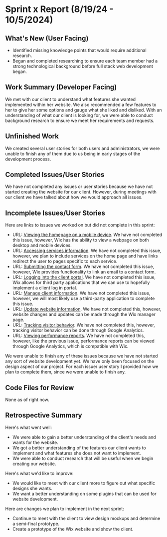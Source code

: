 # Sprint x Report (8/19/24 - 10/5/2024)

## What's New (User Facing)
 * Identified missing knowledge points that would require additional research.
 * Began and completed researching to ensure each team member had a strong technological background before full stack web development began.


## Work Summary (Developer Facing)
We met with our client to understand what features she wanted implemented within her website. We also recommended a few features to her to give her some options and gauge what she liked and disliked. With an understanding of what our client is looking for, we were able to conduct background research to ensure we meet her requirements and requests.

## Unfinished Work
We created several user stories for both users and administrators, we were unable to finish any of them due to us being in early stages of the development process.

## Completed Issues/User Stories
We have not completed any issues or user stories because we have not started creating the website for our client. However, during meetings with our client we have talked about how we would approach all issues.
 
 ## Incomplete Issues/User Stories
 Here are links to issues we worked on but did not complete in this sprint:
 
 * URL: [Viewing the homepage on a mobile device](https://github.com/aanthoonyy/ACME1-BC-fullStackApp/issues/2). We have not completed this issue, however, Wix has the ability to view a webpage on both desktop and mobile devices.
 * URL: [Accessing services information](https://github.com/aanthoonyy/ACME1-BC-fullStackApp/issues/3). We have not completed this issue, however, we plan to include services on the home page and have links redirect the user to pages specific to each service.
 * URL: [Submitting the contact form](https://github.com/aanthoonyy/ACME1-BC-fullStackApp/issues/4). We have not completed this issue, however, Wix provides functionality to link an email to a contact form.
 * URL: [Logging into the client portal](https://github.com/aanthoonyy/ACME1-BC-fullStackApp/issues/5). We have not completed this issue, Wix allows for third party applications that we can use to hopefully implement a client log in portal.
 * URL: [Manage client information](https://github.com/aanthoonyy/ACME1-BC-fullStackApp/issues/9). We have not completed this issue, however, we will most likely use a third-party application to complete this issue.
 * URL: [Update website information](https://github.com/aanthoonyy/ACME1-BC-fullStackApp/issues/8). We have not completed this, however, website changes and updates can be made through the Wix manager page.
 * URL: [Tracking visitor behavior](https://github.com/aanthoonyy/ACME1-BC-fullStackApp/issues/6). We have not completed this, however, tracking visitor behavior can be done through Google Analytics.
 * URL: [Viewing performance reports](https://github.com/aanthoonyy/ACME1-BC-fullStackApp/issues/7). We have not completed this, however, like the previous issue, performance reports can be viewed through Google Analytics, which is compatible with Wix.

We were unable to finish any of these issues because we have not started any sort of website development yet. We have only been focused on the design aspect of our project. For each issue/ user story I provided how we plan to complete them, since we were unable to finish any.

## Code Files for Review
None as of right now.
 
## Retrospective Summary
Here's what went well:
  * We were able to gain a better understanding of the client's needs and wants for the website.
  * We got a better understanding of the features our client wants to implement and what features she does not want to implement.
  * We were able to conduct research that will be useful when we begin creating our website.
 
Here's what we'd like to improve:
   * We would like to meet with our client more to figure out what specific designs she wants.
   * We want a better understanding on some plugins that can be used for website development.
  
Here are changes we plan to implement in the next sprint:
   * Continue to meet with the client to view design mockups and determine a semi-final prototype.
   * Create a prototype of the Wix website and show the client.
